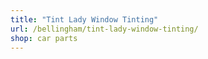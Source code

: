 ```yaml
---
title: "Tint Lady Window Tinting"
url: /bellingham/tint-lady-window-tinting/
shop: car parts
---
```

